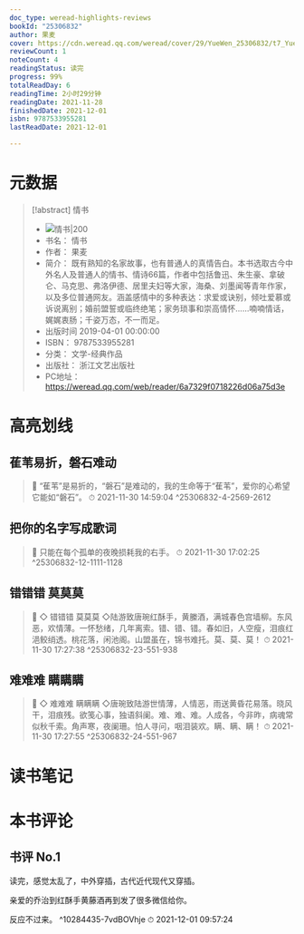 ```yaml
---
doc_type: weread-highlights-reviews
bookId: "25306832"
author: 果麦
cover: https://cdn.weread.qq.com/weread/cover/29/YueWen_25306832/t7_YueWen_25306832.jpg
reviewCount: 1
noteCount: 4
readingStatus: 读完
progress: 99%
totalReadDay: 6
readingTime: 2小时29分钟
readingDate: 2021-11-28
finishedDate: 2021-12-01
isbn: 9787533955281
lastReadDate: 2021-12-01

---
```

# 元数据
> [!abstract] 情书
> - ![ 情书|200](https://cdn.weread.qq.com/weread/cover/29/YueWen_25306832/t7_YueWen_25306832.jpg)
> - 书名： 情书
> - 作者： 果麦
> - 简介： 既有熟知的名家故事，也有普通人的真情告白。本书选取古今中外名人及普通人的情书、情诗66篇，作者中包括鲁迅、朱生豪、拿破仑、马克思、弗洛伊德、居里夫妇等大家，海桑、刘墨闻等青年作家，以及多位普通网友。涵盖感情中的多种表达：求爱或诀别，倾吐爱慕或诉说离别；婚前盟誓或临终绝笔；家务琐事和崇高情怀……喃喃情话，娓娓衷肠；千姿万态，不一而足。
> - 出版时间 2019-04-01 00:00:00
> - ISBN： 9787533955281
> - 分类： 文学-经典作品
> - 出版社： 浙江文艺出版社
> - PC地址：https://weread.qq.com/web/reader/6a7329f0718226d06a75d3e

# 高亮划线

## 萑苇易折，磐石难动

> 📌 “萑苇”是易折的，“磐石”是难动的，我的生命等于“萑苇”，爱你的心希望它能如“磐石”。 
> ⏱ 2021-11-30 14:59:04 ^25306832-4-2569-2612

## 把你的名字写成歌词

> 📌 只能在每个孤单的夜晚损耗我的右手。 
> ⏱ 2021-11-30 17:02:25 ^25306832-12-1111-1128

## 错错错 莫莫莫

> 📌 ◇ 错错错 莫莫莫 ◇陆游致唐琬红酥手，黄縢酒，满城春色宫墙柳。东风恶，欢情薄。一怀愁绪，几年离索。错、错、错。春如旧，人空瘦，泪痕红浥鲛绡透。桃花落，闲池阁。山盟虽在，锦书难托。莫、莫、莫！ 
> ⏱ 2021-11-30 17:27:38 ^25306832-23-551-938

## 难难难 瞒瞒瞒

> 📌 ◇ 难难难 瞒瞒瞒 ◇唐琬致陆游世情薄，人情恶，雨送黄昏花易落。晓风干，泪痕残。欲笺心事，独语斜阑。难、难、难。人成各，今非昨，病魂常似秋千索。角声寒，夜阑珊。怕人寻问，咽泪装欢。瞒、瞒、瞒！ 
> ⏱ 2021-11-30 17:27:55 ^25306832-24-551-967

# 读书笔记

# 本书评论

## 书评 No.1 
读完，感觉太乱了，中外穿插，古代近代现代又穿插。

亲爱的乔治到红酥手黄藤酒再到发了很多微信给你。

反应不过来。 ^10284435-7vdBOVhje
⏱ 2021-12-01 09:57:24
